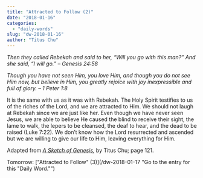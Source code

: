 ```yaml
---
title: "Attracted to Follow (2)"
date: "2018-01-16"
categories: 
  - "daily-words"
slug: "dw-2018-01-16"
author: "Titus Chu"
---
```


_Then they called Rebekah and said to her, “Will you go with this man?” And she said, “I will go.”_ _– Genesis 24:58_

_Though you have not seen Him, you love Him, and though you do not see Him now, but believe in Him, you greatly rejoice with joy inexpressible and full of glory._ _– 1 Peter 1:8_

It is the same with us as it was with Rebekah. The Holy Spirit testifies to us of the riches of the Lord, and we are attracted to Him. We should not laugh at Rebekah since we are just like her. Even though we have never seen Jesus, we are able to believe He caused the blind to receive their sight, the lame to walk, the lepers to be cleansed, the deaf to hear, and the dead to be raised (Luke 7:22). We don’t know how the Lord resurrected and ascended but we are willing to give our life to Him, leaving everything for Him.

Adapted from _[A Sketch of Genesis](/book-gen-sketch "Go to the listing for this book."),_ by Titus Chu; page 121.

Tomorrow: ["Attracted to Follow" (3)](/dw-2018-01-17 "Go to the entry for this "Daily Word."")
